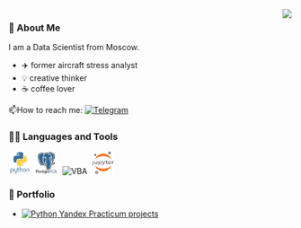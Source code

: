 <img src="https://im5.ezgif.com/tmp/ezgif-5-cc3d3bb9d8.gif" height = 450 align="right">

### 💫 About Me
I am a Data Scientist from Moscow.
- ✈️ former aircraft stress analyst
- 💡  creative thinker
- ☕ coffee lover

:mailbox:How to reach me: [![Telegram](https://img.shields.io/badge/-EfimovaElVit-red?color=white&logo=telegram&logoColor=blue)](https://t.me/EfimovaElVit)

### 👩‍💻 Languages and Tools

  <img src="https://github.com/devicons/devicon/blob/master/icons/python/python-original-wordmark.svg" title="Python" alt="Python" width="40" height="40"/>&nbsp;
  <img src="https://github.com/devicons/devicon/blob/master/icons/postgresql/postgresql-original-wordmark.svg" title="PostgreSQL" alt="PostgreSQL" width="40" height="40"/>&nbsp;
  <img src="https://encrypted-tbn0.gstatic.com/images?q=tbn:ANd9GcQsfSJ0J1XGfe6mdE7uA0d4rfHTxd2_e0LN9w&usqp=CAU" title="VBA" alt="VBA" width="40" height="40"/>&nbsp;
  <img src="https://github.com/devicons/devicon/blob/master/icons/jupyter/jupyter-original-wordmark.svg" title="Jupiter Notebook" alt="" width="40" height="40"/>


### 📑 Portfolio

- [<img src="https://media.licdn.com/dms/image/C4D0BAQFE6HwvEghm2Q/company-logo_200_200/0/1617278504445?e=2147483647&v=beta&t=YTgh-29_orwQCiGsYCW9GUoSdT4Xiu6EPLSPMARYDAM" title="Python" alt="Python" width="15"/> Yandex Practicum projects](YP-projects)



